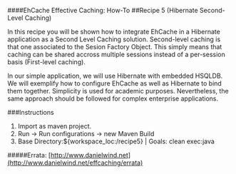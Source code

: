 ####EhCache Effective Caching: How-To
##Recipe 5 (Hibernate Second-Level Caching)

In this recipe you will be shown how to integrate EhCache in a Hibernate application as a Second Level Caching solution. Second-level caching is that one associated to the Sesion Factory Object. This simply means that caching can be shared accross multiple sessions instead of a per-session basis (First-level caching).

In our simple application, we will use Hibernate with embedded HSQLDB. We will exemplify how to configure EhCache as well as Hibernate to bind them together. Simplicity is used for academic purposes. Nevertheless, the same approach should be followed for complex enterprise applications.        

###Instructions
1. Import as maven project.
2. Run -> Run configurations -> new Maven Build
3. Base Directory:${workspace_loc:/recipe5} | Goals: clean exec:java

#####Errata: [http://www.danielwind.net](http://www.danielwind.net/effcaching/errata)